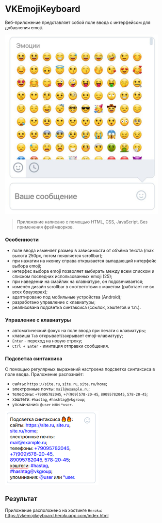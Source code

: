 # VKEmojiKeyboard

Веб-приложение представляет собой поле ввода с интерфейсом для добавления emoji.

![EmojiKeyboard](ImgForReadme/EmojiKB.jpg "EmojiKB")

> Приложение написано с помощью HTML, CSS, JavaScript. Без применения фреймворков.

### Особенности

* поле ввода изменяет размер в зависимости от объёма текста (max высота 250px, потом появляется scrollbar);
* при нажатии на иконку справа открывается выпадающий интерфейс выбора emoji;
* интерфес выбора emoji позволяет выбирать между всем списком и списком последних использованных emoji (25);
* при наведении на смайлик на клавиатуре, он подсвечивается;
* изменён дизайн scrollbar в соответствии с макетом (работает не во всех браузерах);
* адаптировано под мобильные устройства (Android);
* разработано управление с клавиатуры;
* реализована подсветка синтаксиса (ссылок, хэштегов и т.п.).

### Управление с клавиатуры

* автоматический фокус на поле ввода при печати с клавиатуры;
* клавиша `Tab` открывает/закрывает emoji-клавиатуру;
* `Enter` - переход на новую строку;
* `Ctrl + Enter` - имитация отправки сообщения.

### Подсветка синтаксиса

С помощью регулярных выражений настроена подсветка синтаксиса в поле ввода. Приложение распознаёт:

* сайты: `https://site.ru`, `site.ru`, `site.ru/home`;
* электронные почты: `mail@example.ru`;
* телефоны: `+79095782045`, `+7(909)578-20-45`, `89095782045`, `578-20-45`;
* хэштеги: `#hastag`, `#hashtag@vkgroup`;
* упоминания: `@user` или `*user`.

![Highlights](ImgForReadme/Highlights.png "Highlights")

## Результат

Приложение расположено на хостинге `Heroku`: https://vkemojikeyboard.herokuapp.com/index.html